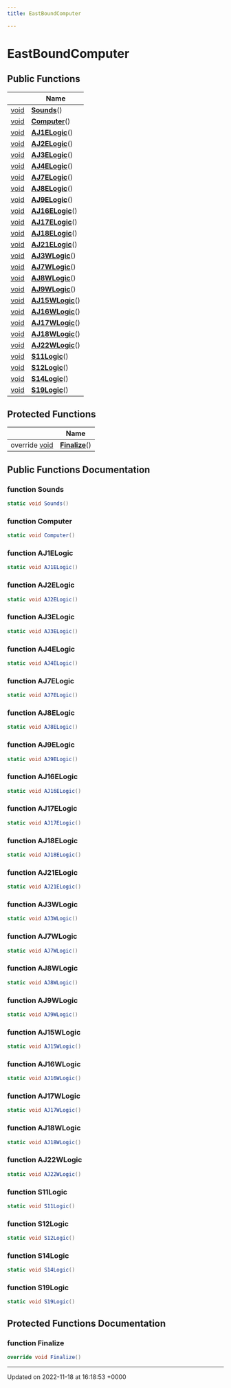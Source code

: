 ```yaml
---
title: EastBoundComputer

---
```


# EastBoundComputer





## Public Functions

|                | Name           |
| -------------- | -------------- |
| [void](/SignallingSystem-doc/mainsystem/Files/SerialPixelLeds_8vb/#variable-void) | **[Sounds](/SignallingSystem-doc/mainsystem/Classes/classEastBoundComputer/#function-sounds)**() |
| [void](/SignallingSystem-doc/mainsystem/Files/SerialPixelLeds_8vb/#variable-void) | **[Computer](/SignallingSystem-doc/mainsystem/Classes/classEastBoundComputer/#function-computer)**() |
| [void](/SignallingSystem-doc/mainsystem/Files/SerialPixelLeds_8vb/#variable-void) | **[AJ1ELogic](/SignallingSystem-doc/mainsystem/Classes/classEastBoundComputer/#function-aj1elogic)**() |
| [void](/SignallingSystem-doc/mainsystem/Files/SerialPixelLeds_8vb/#variable-void) | **[AJ2ELogic](/SignallingSystem-doc/mainsystem/Classes/classEastBoundComputer/#function-aj2elogic)**() |
| [void](/SignallingSystem-doc/mainsystem/Files/SerialPixelLeds_8vb/#variable-void) | **[AJ3ELogic](/SignallingSystem-doc/mainsystem/Classes/classEastBoundComputer/#function-aj3elogic)**() |
| [void](/SignallingSystem-doc/mainsystem/Files/SerialPixelLeds_8vb/#variable-void) | **[AJ4ELogic](/SignallingSystem-doc/mainsystem/Classes/classEastBoundComputer/#function-aj4elogic)**() |
| [void](/SignallingSystem-doc/mainsystem/Files/SerialPixelLeds_8vb/#variable-void) | **[AJ7ELogic](/SignallingSystem-doc/mainsystem/Classes/classEastBoundComputer/#function-aj7elogic)**() |
| [void](/SignallingSystem-doc/mainsystem/Files/SerialPixelLeds_8vb/#variable-void) | **[AJ8ELogic](/SignallingSystem-doc/mainsystem/Classes/classEastBoundComputer/#function-aj8elogic)**() |
| [void](/SignallingSystem-doc/mainsystem/Files/SerialPixelLeds_8vb/#variable-void) | **[AJ9ELogic](/SignallingSystem-doc/mainsystem/Classes/classEastBoundComputer/#function-aj9elogic)**() |
| [void](/SignallingSystem-doc/mainsystem/Files/SerialPixelLeds_8vb/#variable-void) | **[AJ16ELogic](/SignallingSystem-doc/mainsystem/Classes/classEastBoundComputer/#function-aj16elogic)**() |
| [void](/SignallingSystem-doc/mainsystem/Files/SerialPixelLeds_8vb/#variable-void) | **[AJ17ELogic](/SignallingSystem-doc/mainsystem/Classes/classEastBoundComputer/#function-aj17elogic)**() |
| [void](/SignallingSystem-doc/mainsystem/Files/SerialPixelLeds_8vb/#variable-void) | **[AJ18ELogic](/SignallingSystem-doc/mainsystem/Classes/classEastBoundComputer/#function-aj18elogic)**() |
| [void](/SignallingSystem-doc/mainsystem/Files/SerialPixelLeds_8vb/#variable-void) | **[AJ21ELogic](/SignallingSystem-doc/mainsystem/Classes/classEastBoundComputer/#function-aj21elogic)**() |
| [void](/SignallingSystem-doc/mainsystem/Files/SerialPixelLeds_8vb/#variable-void) | **[AJ3WLogic](/SignallingSystem-doc/mainsystem/Classes/classEastBoundComputer/#function-aj3wlogic)**() |
| [void](/SignallingSystem-doc/mainsystem/Files/SerialPixelLeds_8vb/#variable-void) | **[AJ7WLogic](/SignallingSystem-doc/mainsystem/Classes/classEastBoundComputer/#function-aj7wlogic)**() |
| [void](/SignallingSystem-doc/mainsystem/Files/SerialPixelLeds_8vb/#variable-void) | **[AJ8WLogic](/SignallingSystem-doc/mainsystem/Classes/classEastBoundComputer/#function-aj8wlogic)**() |
| [void](/SignallingSystem-doc/mainsystem/Files/SerialPixelLeds_8vb/#variable-void) | **[AJ9WLogic](/SignallingSystem-doc/mainsystem/Classes/classEastBoundComputer/#function-aj9wlogic)**() |
| [void](/SignallingSystem-doc/mainsystem/Files/SerialPixelLeds_8vb/#variable-void) | **[AJ15WLogic](/SignallingSystem-doc/mainsystem/Classes/classEastBoundComputer/#function-aj15wlogic)**() |
| [void](/SignallingSystem-doc/mainsystem/Files/SerialPixelLeds_8vb/#variable-void) | **[AJ16WLogic](/SignallingSystem-doc/mainsystem/Classes/classEastBoundComputer/#function-aj16wlogic)**() |
| [void](/SignallingSystem-doc/mainsystem/Files/SerialPixelLeds_8vb/#variable-void) | **[AJ17WLogic](/SignallingSystem-doc/mainsystem/Classes/classEastBoundComputer/#function-aj17wlogic)**() |
| [void](/SignallingSystem-doc/mainsystem/Files/SerialPixelLeds_8vb/#variable-void) | **[AJ18WLogic](/SignallingSystem-doc/mainsystem/Classes/classEastBoundComputer/#function-aj18wlogic)**() |
| [void](/SignallingSystem-doc/mainsystem/Files/SerialPixelLeds_8vb/#variable-void) | **[AJ22WLogic](/SignallingSystem-doc/mainsystem/Classes/classEastBoundComputer/#function-aj22wlogic)**() |
| [void](/SignallingSystem-doc/mainsystem/Files/SerialPixelLeds_8vb/#variable-void) | **[S11Logic](/SignallingSystem-doc/mainsystem/Classes/classEastBoundComputer/#function-s11logic)**() |
| [void](/SignallingSystem-doc/mainsystem/Files/SerialPixelLeds_8vb/#variable-void) | **[S12Logic](/SignallingSystem-doc/mainsystem/Classes/classEastBoundComputer/#function-s12logic)**() |
| [void](/SignallingSystem-doc/mainsystem/Files/SerialPixelLeds_8vb/#variable-void) | **[S14Logic](/SignallingSystem-doc/mainsystem/Classes/classEastBoundComputer/#function-s14logic)**() |
| [void](/SignallingSystem-doc/mainsystem/Files/SerialPixelLeds_8vb/#variable-void) | **[S19Logic](/SignallingSystem-doc/mainsystem/Classes/classEastBoundComputer/#function-s19logic)**() |

## Protected Functions

|                | Name           |
| -------------- | -------------- |
| override [void](/SignallingSystem-doc/mainsystem/Files/SerialPixelLeds_8vb/#variable-void) | **[Finalize](/SignallingSystem-doc/mainsystem/Classes/classEastBoundComputer/#function-finalize)**() |

## Public Functions Documentation

### function Sounds

```csharp
static void Sounds()
```


### function Computer

```csharp
static void Computer()
```


### function AJ1ELogic

```csharp
static void AJ1ELogic()
```


### function AJ2ELogic

```csharp
static void AJ2ELogic()
```


### function AJ3ELogic

```csharp
static void AJ3ELogic()
```


### function AJ4ELogic

```csharp
static void AJ4ELogic()
```


### function AJ7ELogic

```csharp
static void AJ7ELogic()
```


### function AJ8ELogic

```csharp
static void AJ8ELogic()
```


### function AJ9ELogic

```csharp
static void AJ9ELogic()
```


### function AJ16ELogic

```csharp
static void AJ16ELogic()
```


### function AJ17ELogic

```csharp
static void AJ17ELogic()
```


### function AJ18ELogic

```csharp
static void AJ18ELogic()
```


### function AJ21ELogic

```csharp
static void AJ21ELogic()
```


### function AJ3WLogic

```csharp
static void AJ3WLogic()
```


### function AJ7WLogic

```csharp
static void AJ7WLogic()
```


### function AJ8WLogic

```csharp
static void AJ8WLogic()
```


### function AJ9WLogic

```csharp
static void AJ9WLogic()
```


### function AJ15WLogic

```csharp
static void AJ15WLogic()
```


### function AJ16WLogic

```csharp
static void AJ16WLogic()
```


### function AJ17WLogic

```csharp
static void AJ17WLogic()
```


### function AJ18WLogic

```csharp
static void AJ18WLogic()
```


### function AJ22WLogic

```csharp
static void AJ22WLogic()
```


### function S11Logic

```csharp
static void S11Logic()
```


### function S12Logic

```csharp
static void S12Logic()
```


### function S14Logic

```csharp
static void S14Logic()
```


### function S19Logic

```csharp
static void S19Logic()
```


## Protected Functions Documentation

### function Finalize

```csharp
override void Finalize()
```


-------------------------------

Updated on 2022-11-18 at 16:18:53 +0000